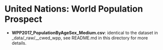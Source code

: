 # United Nations: World Population Prospect

- **WPP2017_PopulationByAgeSex_Medium.csv**: identical to the dataset in _data/_raw/__cwed_wpp, see README.md in this directory for more details.
